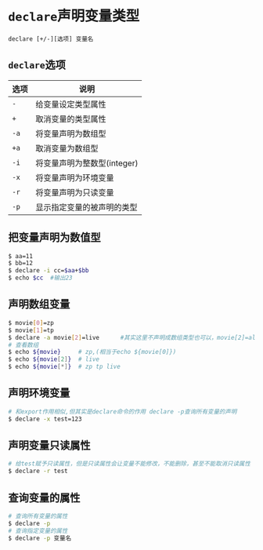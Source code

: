 # `declare`声明变量类型

`declare [+/-][选项] 变量名`

## `declare`选项

| 选项 | 说明                        |
| ---- | --------------------------- |
| `-`  | 给变量设定类型属性          |
| `+`  | 取消变量的类型属性          |
| `-a` | 将变量声明为数组型          |
| `+a` | 取消变量为数组型            |
| `-i` | 将变量声明为整数型(integer) |
| `-x` | 将变量声明为环境变量        |
| `-r` | 将变量声明为只读变量        |
| `-p` | 显示指定变量的被声明的类型  |



## 把变量声明为数值型

```bash
$ aa=11
$ bb=12
$ declare -i cc=$aa+$bb
$ echo $cc	#输出23
```



## 声明数组变量

```bash
$ movie[0]=zp
$ movie[1]=tp
$ declare -a movie[2]=live		#其实这里不声明成数组类型也可以，movie[2]=alive,系统会检测中括号
# 查看数组
$ echo ${movie}		# zp,(相当于echo ${movie[0]})
$ echo ${movie[2]}	# live
$ echo ${movie[*]}	# zp tp live
```



## 声明环境变量

```bash
# 和export作用相似,但其实是declare命令的作用 declare -p查询所有变量的声明
$ declare -x test=123
```



## 声明变量只读属性

```bash
# 给test赋予只读属性，但是只读属性会让变量不能修改，不能删除，甚至不能取消只读属性
$ declare -r test
```



## 查询变量的属性

```bash
# 查询所有变量的属性
$ declare -p
# 查询指定变量的属性
$ declare -p 变量名
```

